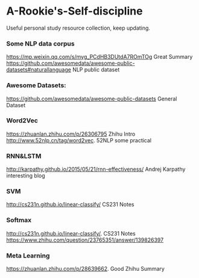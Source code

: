 # A-Rookie's-Self-discipline
Useful personal study resource collection, keep updating.

### Some NLP data corpus 
https://mp.weixin.qq.com/s/myg_PCdHB3DUtdA7ROmTOg Great Summary
https://github.com/awesomedata/awesome-public-datasets#naturallanguage NLP public dataset
### Awesome Datasets:
https://github.com/awesomedata/awesome-public-datasets General Dataset
### Word2Vec
https://zhuanlan.zhihu.com/p/26306795 Zhihu Intro
http://www.52nlp.cn/tag/word2vec. 52NLP some practical
### RNN&LSTM
http://karpathy.github.io/2015/05/21/rnn-effectiveness/  Andrej Karpathy interesting blog
### SVM
http://cs231n.github.io/linear-classify/   CS231 Notes
### Softmax
http://cs231n.github.io/linear-classify/.  CS231 Notes
https://www.zhihu.com/question/23765351/answer/139826397  
### Meta Learning
https://zhuanlan.zhihu.com/p/28639662. Good Zhihu Summary
